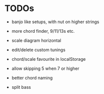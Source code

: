 # TODOs

* banjo like setups, with nut on higher strings
* more chord finder, 9/11/13s etc.
* scale diagram horizontal
* edit/delete custom tunings
* chord/scale favourite in localStorage

* allow skipping 5 when 7 or higher

* better chord naming
* split bass
